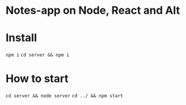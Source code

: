 # Notes-app on Node, React and Alt

# Install

```npm i```
```cd server && npm i```


# How to start

```cd server && node server```
```cd ../ && npm start```